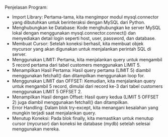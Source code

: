 Penjelasan Program:
- Import Library: Pertama-tama, kita mengimpor modul mysql.connector yang dibutuhkan untuk berinteraksi dengan MySQL dari Python.
- Menghubungkan ke Database: Kode menghubungkan ke server MySQL lokal dengan menggunakan mysql.connector.connect() dan menyediakan detail login seperti host, user, password, dan database.
- Membuat Cursor: Setelah koneksi berhasil, kita membuat objek mycursor yang akan digunakan untuk menjalankan perintah SQL di server.
- Menggunakan LIMIT: Pertama, kita menjalankan query untuk mengambil 5 record pertama dari tabel customers menggunakan LIMIT 5.
- Menampilkan Hasil Pertama: Hasil query pertama (LIMIT 5) diambil menggunakan fetchall() dan ditampilkan menggunakan loop for.
- Menggunakan LIMIT dan OFFSET: Kemudian, kita menjalankan query untuk mengambil 5 record, dimulai dari record ke-3 dari tabel customers menggunakan LIMIT 5 OFFSET 2.
- Menampilkan Hasil dengan Offset: Hasil query kedua (LIMIT 5 OFFSET 2) juga diambil menggunakan fetchall() dan ditampilkan.
- Error Handling: Dalam blok try-except, kita menangani kesalahan yang mungkin terjadi saat menjalankan query.
- Menutup Koneksi: Pada blok finally, kita memastikan untuk menutup cursor (mycursor) dan koneksi ke database (mydb) setelah selesai menggunakan mereka.
